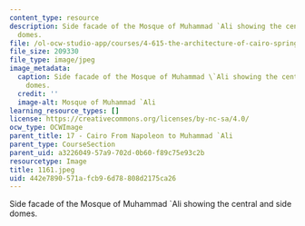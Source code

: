 ```yaml
---
content_type: resource
description: Side facade of the Mosque of Muhammad `Ali showing the central and side
  domes.
file: /ol-ocw-studio-app/courses/4-615-the-architecture-of-cairo-spring-2002/442e7890571afcb96d78808d2175ca26_1161.jpeg
file_size: 209330
file_type: image/jpeg
image_metadata:
  caption: Side facade of the Mosque of Muhammad \`Ali showing the central and side
    domes.
  credit: ''
  image-alt: Mosque of Muhammad `Ali
learning_resource_types: []
license: https://creativecommons.org/licenses/by-nc-sa/4.0/
ocw_type: OCWImage
parent_title: 17 - Cairo From Napoleon to Muhammad `Ali
parent_type: CourseSection
parent_uid: a3226049-57a9-702d-0b60-f89c75e93c2b
resourcetype: Image
title: 1161.jpeg
uid: 442e7890-571a-fcb9-6d78-808d2175ca26
---
```

Side facade of the Mosque of Muhammad `Ali showing the central and side domes.